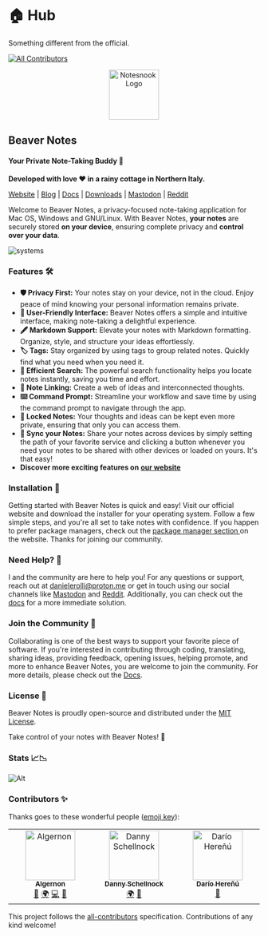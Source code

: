 # 🏠 Hub

Something different from the official.

<!-- ALL-CONTRIBUTORS-BADGE:START - Do not remove or modify this section -->
[![All Contributors](https://img.shields.io/badge/all_contributors-3-orange.svg?style=flat-square)](#contributors-)
<!-- ALL-CONTRIBUTORS-BADGE:END -->

<div align="center">

<img src="https://beavernotes.com/resources/Beaver-Icon.webp" alt="Notesnook Logo" width="100">

</div>

## Beaver Notes

#### Your Private Note-Taking Buddy 📝

**Developed with love ❤️ in a rainy cottage in Northern Italy.**

[Website](https://beavernotes.com) | [Blog](https://beavernotes.com/blog) | [Docs](https://danieles-organization.gitbook.io/beaver-notes/) | [Downloads](https://beavernotes.com/download) | [Mastodon](https://mastodon.social/@Beavernotes) | [Reddit](https://www.reddit.com/r/BeaverNotes/)

Welcome to Beaver Notes, a privacy-focused note-taking application for Mac OS, Windows and GNU/Linux. With Beaver Notes, **your notes** are securely stored **on your device**, ensuring complete privacy and **control over your data**.

![systems](https://github.com/Daniele-rolli/Beaver-Notes/assets/67503004/f9c6e510-3bad-4563-b6b4-5dfc7dff7caa)

### Features 🛠️

* **🛡️ Privacy First:** Your notes stay on your device, not in the cloud. Enjoy peace of mind knowing your personal information remains private.
* **👋 User-Friendly Interface:** Beaver Notes offers a simple and intuitive interface, making note-taking a delightful experience.
* **🖋️ Markdown Support:** Elevate your notes with Markdown formatting. Organize, style, and structure your ideas effortlessly.
* **🏷️ Tags:** Stay organized by using tags to group related notes. Quickly find what you need when you need it.
* **🔎 Efficient Search:** The powerful search functionality helps you locate notes instantly, saving you time and effort.
* **🔗 Note Linking:** Create a web of ideas and interconnected thoughts.
* **⌨️ Command Prompt:** Streamline your workflow and save time by using the command prompt to navigate through the app.
* **🔏 Locked Notes:** Your thoughts and ideas can be kept even more private, ensuring that only you can access them.
* **🔄 Sync your Notes:** Share your notes across devices by simply setting the path of your favorite service and clicking a button whenever you need your notes to be shared with other devices or loaded on yours. It's that easy!
* **Discover more exciting features on** [**our website**](https://beavernotes.com)

### Installation 🚀

Getting started with Beaver Notes is quick and easy! Visit our official website and download the installer for your operating system. Follow a few simple steps, and you're all set to take notes with confidence. If you happen to prefer package managers, check out the [package manager section ](https://beavernotes.com/package-manager.html)on the website. Thanks for joining our community.

### Need Help? 🤔

I and the community are here to help you! For any questions or support, reach out at [danielerolli@proton.me](mailto:danielerolli@proton.me) or get in touch using our social channels like [Mastodon](https://mastodon.social/@Beavernotes) and [Reddit](https://www.reddit.com/r/BeaverNotes/). Additionally, you can check out the [docs](https://danieles-organization.gitbook.io/beaver-notes/) for a more immediate solution.

### Join the Community 🦫

Collaborating is one of the best ways to support your favorite piece of software. If you're interested in contributing through coding, translating, sharing ideas, providing feedback, opening issues, helping promote, and more to enhance Beaver Notes, you are welcome to join the community. For more details, please check out the [Docs](https://danieles-organization.gitbook.io/beaver-notes/dev-guides/how-to-contribute).

### License 📜

Beaver Notes is proudly open-source and distributed under the [MIT License](https://github.com/Daniele-rolli/Beaver-Notes/blob/main/LICENSE).

Take control of your notes with Beaver Notes! 🚀

### Stats 📈📉

![Alt](https://repobeats.axiom.co/api/embed/96eb6008d766d6c485cafa54856db18bf4d7e274.svg)

### Contributors ✨

Thanks goes to these wonderful people ([emoji key](https://allcontributors.org/docs/en/emoji-key)):

<!-- ALL-CONTRIBUTORS-LIST:START - Do not remove or modify this section -->
<!-- prettier-ignore-start -->
<!-- markdownlint-disable -->
<table>
  <tbody>
    <tr>
      <td align="center" valign="top" width="14.28%"><a href="http://bigshans.github.io"><img src="https://avatars.githubusercontent.com/u/26884666?v=4?s=100" width="100px;" alt="Algernon"/><br /><sub><b>Algernon</b></sub></a><br /><a href="https://github.com/Daniele-rolli/Beaver-Notes/issues?q=author%3Abigshans" title="Bug reports">🐛</a> <a href="#translation-bigshans" title="Translation">🌍</a> <a href="https://github.com/Daniele-rolli/Beaver-Notes/commits?author=bigshans" title="Code">💻</a> <a href="#maintenance-bigshans" title="Maintenance">🚧</a></td>
      <td align="center" valign="top" width="14.28%"><a href="https://github.com/eag75"><img src="https://avatars.githubusercontent.com/u/155111097?v=4?s=100" width="100px;" alt="Danny Schellnock"/><br /><sub><b>Danny Schellnock</b></sub></a><br /><a href="#translation-eag75" title="Translation">🌍</a> <a href="#maintenance-eag75" title="Maintenance">🚧</a></td>
      <td align="center" valign="top" width="14.28%"><a href="https://github.com/kant"><img src="https://avatars.githubusercontent.com/u/32717?v=4?s=100" width="100px;" alt="Darío Hereñú"/><br /><sub><b>Darío Hereñú</b></sub></a><br /><a href="https://github.com/Daniele-rolli/Beaver-Notes/commits?author=kant" title="Documentation">📖</a></td>
    </tr>
  </tbody>
</table>

<!-- markdownlint-restore -->
<!-- prettier-ignore-end -->

<!-- ALL-CONTRIBUTORS-LIST:END -->

This project follows the [all-contributors](https://github.com/all-contributors/all-contributors) specification. Contributions of any kind welcome!
